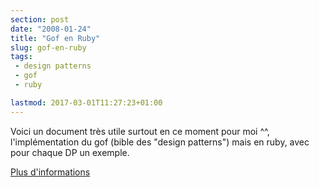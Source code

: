 ```yaml
---
section: post
date: "2008-01-24"
title: "Gof en Ruby"
slug: gof-en-ruby
tags:
 - design patterns
 - gof
 - ruby

lastmod: 2017-03-01T11:27:23+01:00
---
```


Voici un document très utile surtout en ce moment pour moi ^^, l'implémentation du gof (bible des "design patterns") mais en ruby, avec pour chaque DP un exemple.

[Plus d'informations](http://www.scribd.com/doc/396559/gof-patterns-in-ruby)
